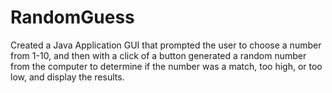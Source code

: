 # RandomGuess
Created a Java Application GUI that prompted the user to choose a number from 1-10, and then with a click of a button generated a random number from the computer to determine if the number was a match, too high, or too low, and display the results.
